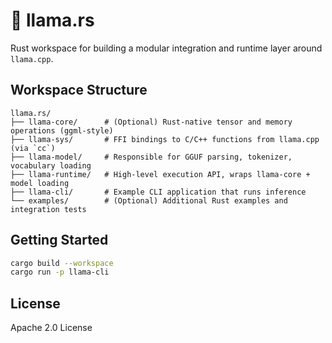 # 🦙 llama.rs

Rust workspace for building a modular integration and runtime layer around `llama.cpp`.

## Workspace Structure

```
llama.rs/
├── llama-core/      # (Optional) Rust-native tensor and memory operations (ggml-style)
├── llama-sys/       # FFI bindings to C/C++ functions from llama.cpp (via `cc`)
├── llama-model/     # Responsible for GGUF parsing, tokenizer, vocabulary loading
├── llama-runtime/   # High-level execution API, wraps llama-core + model loading
├── llama-cli/       # Example CLI application that runs inference
└── examples/        # (Optional) Additional Rust examples and integration tests
```

## Getting Started

```bash
cargo build --workspace
cargo run -p llama-cli
```

## License

Apache 2.0 License

